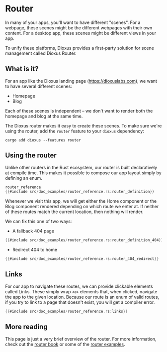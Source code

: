 # Router

In many of your apps, you'll want to have different "scenes". For a webpage, these scenes might be the different webpages with their own content. For a desktop app, these scenes might be different views in your app.

To unify these platforms, Dioxus provides a first-party solution for scene management called Dioxus Router.


## What is it?

For an app like the Dioxus landing page (https://dioxuslabs.com), we want to have several different scenes:

- Homepage
- Blog

Each of these scenes is independent – we don't want to render both the homepage and blog at the same time.

The Dioxus router makes it easy to create these scenes. To make sure we're using the router, add the `router` feature to your `dioxus` dependency:

```shell
cargo add dioxus --features router
```


## Using the router

Unlike other routers in the Rust ecosystem, our router is built declaratively at compile time. This makes it possible to compose our app layout simply by defining an enum.

```rust
router_reference
{{#include src/doc_examples/router_reference.rs:router_definition}}
```

Whenever we visit this app, we will get either the Home component or the Blog component rendered depending on which route we enter at. If neither of these routes match the current location, then nothing will render.

We can fix this one of two ways:

- A fallback 404 page

```rust
{{#include src/doc_examples/router_reference.rs:router_definition_404}}
```

- Redirect 404 to home

```rust
{{#include src/doc_examples/router_reference.rs:router_404_redirect}}
```

## Links

For our app to navigate these routes, we can provide clickable elements called Links. These simply wrap `<a>` elements that, when clicked, navigate the app to the given location. Because our route is an enum of valid routes, if you try to link to a page that doesn't exist, you will get a compiler error.

```rust
{{#include src/doc_examples/router_reference.rs:links}}
```

## More reading

This page is just a very brief overview of the router. For more information, check out the [router book](../router/index.md) or some of the [router examples](https://github.com/DioxusLabs/dioxus/blob/master/examples/router.rs).
